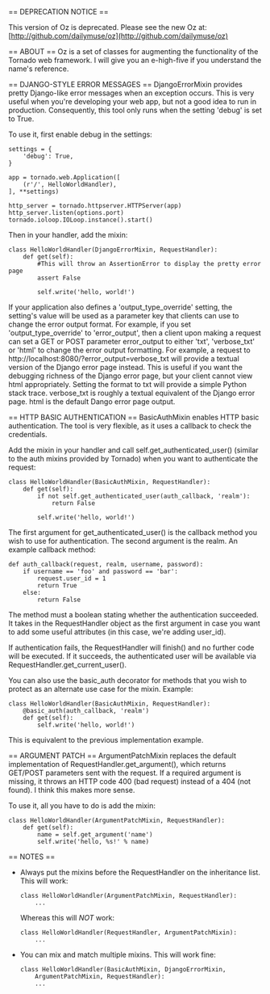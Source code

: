 == DEPRECATION NOTICE ==

This version of Oz is deprecated. Please see the new Oz at:
[http://github.com/dailymuse/oz](http://github.com/dailymuse/oz)

== ABOUT ==
Oz is a set of classes for augmenting the functionality of the Tornado web
framework. I will give you an e-high-five if you understand the name's
reference.

== DJANGO-STYLE ERROR MESSAGES ==
DjangoErrorMixin provides pretty Django-like error messages when an exception
occurs. This is very useful when you're developing your web app, but not a good
idea to run in production. Consequently, this tool only runs when the setting
'debug' is set to True.

To use it, first enable debug in the settings:

    settings = {
        'debug': True,
    }
    
    app = tornado.web.Application([
        (r'/', HelloWorldHandler),
    ], **settings)
    
    http_server = tornado.httpserver.HTTPServer(app)
    http_server.listen(options.port)
    tornado.ioloop.IOLoop.instance().start()
    
Then in your handler, add the mixin:

    class HelloWorldHandler(DjangoErrorMixin, RequestHandler):
        def get(self):
            #This will throw an AssertionError to display the pretty error page
            assert False
            
            self.write('hello, world!')

If your application also defines a 'output_type_override' setting, the setting's
value will be used as a parameter key that clients can use to change the error
output format. For example, if you set 'output_type_override' to 'error_output',
then a client upon making a request can set a GET or POST parameter error_output
to either 'txt', 'verbose_txt' or 'html' to change the error output formatting.
For example, a request to http://localhost:8080/?error_output=verbose_txt will
provide a textual version of the Django error page instead. This is useful if
you want the debugging richness of the Django error page, but your client cannot
view html appropriately. Setting the format to txt will provide a simple Python
stack trace. verbose_txt is roughly a textual equivalent of the Django error
page. html is the default Dango error page output.

== HTTP BASIC AUTHENTICATION ==
BasicAuthMixin enables HTTP basic authentication. The tool is very flexible,
as it uses a callback to check the credentials.

Add the mixin in your handler and call self.get_authenticated_user() (similar to
the auth mixins provided by Tornado) when you want to authenticate the request:

    class HelloWorldHandler(BasicAuthMixin, RequestHandler):
        def get(self):
            if not self.get_authenticated_user(auth_callback, 'realm'):
                return False
            
            self.write('hello, world!')
            
The first argument for get_authenticated_user() is the callback method you wish
to use for authentication. The second argument is the realm. An example callback
method:

    def auth_callback(request, realm, username, password):
        if username == 'foo' and password == 'bar':
            request.user_id = 1
            return True
        else:
            return False
            
The method must a boolean stating whether the authentication succeeded. It takes
in the RequestHandler object as the first argument in case you want to add some
useful attributes (in this case, we're adding user_id).

If authentication fails, the RequestHandler will finish() and no further code
will be executed. If it succeeds, the authenticated user will be available via
RequestHandler.get_current_user().

You can also use the basic_auth decorator for methods that you wish to protect
as an alternate use case for the mixin. Example:

    class HelloWorldHandler(BasicAuthMixin, RequestHandler):
        @basic_auth(auth_callback, 'realm')
        def get(self):
            self.write('hello, world!')

This is equivalent to the previous implementation example.

== ARGUMENT PATCH ==
ArgumentPatchMixin replaces the default implementation of
RequestHandler.get_argument(), which returns GET/POST parameters sent with the
request. If a required argument is missing, it throws an HTTP code 400 (bad
request) instead of a 404 (not found). I think this makes more sense.

To use it, all you have to do is add the mixin:

    class HelloWorldHandler(ArgumentPatchMixin, RequestHandler):
        def get(self):
            name = self.get_argument('name')
            self.write('hello, %s!' % name)
            
== NOTES ==
 * Always put the mixins before the RequestHandler on the inheritance list. This
   will work:
   
       class HelloWorldHandler(ArgumentPatchMixin, RequestHandler):
           ...
           
   Whereas this will *NOT* work:
   
       class HelloWorldHandler(RequestHandler, ArgumentPatchMixin):
           ...
           
 * You can mix and match multiple mixins. This will work fine:
 
       class HelloWorldHandler(BasicAuthMixin, DjangoErrorMixin,
           ArgumentPatchMixin, RequestHandler):
           ...